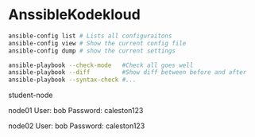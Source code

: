 # AnssibleKodekloud

```bash
ansible-config list # Lists all configuraitons
ansible-config view # Show the current config file
ansible-config dump # show the current settings

ansible-playbook --check-mode   #Check all goes well
ansible-playbook --diff         #Show diff between before and after
ansible-playbook --syntax-check #...

```

student-node

node01
User: bob
Password: caleston123

node02
User: bob
Password: caleston123
